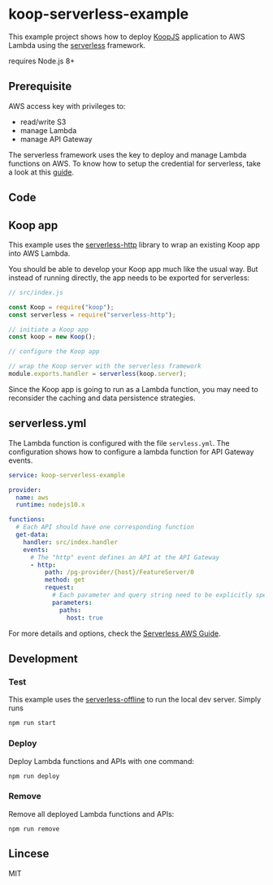 # koop-serverless-example

This example project shows how to deploy [KoopJS](https://koopjs.github.io/) application to AWS Lambda using the [serverless](https://serverless.com/) framework.

requires Node.js 8+

## Prerequisite

AWS access key with privileges to:

- read/write S3
- manage Lambda
- manage API Gateway

The serverless framework uses the key to deploy and manage Lambda functions on AWS. To know how to setup the credential for serverless, take a look at this [guide](https://serverless.com/framework/docs/providers/aws/guide/credentials/).

## Code

## Koop app

This example uses the [serverless-http](https://github.com/dougmoscrop/serverless-http) library to wrap an existing Koop app into AWS Lambda.

You should be able to develop your Koop app much like the usual way. But instead of running directly, the app needs to be exported for serverless:

```javascript
// src/index.js

const Koop = require("koop");
const serverless = require("serverless-http");

// initiate a Koop app
const koop = new Koop();

// configure the Koop app

// wrap the Koop server with the serverless framework
module.exports.handler = serverless(koop.server);
```

Since the Koop app is going to run as a Lambda function, you may need to reconsider the caching and data persistence strategies.

## serverless.yml

The Lambda function is configured with the file `servless.yml`. The configuration shows how to configure a lambda function for API Gateway events.

```yaml
service: koop-serverless-example

provider:
  name: aws
  runtime: nodejs10.x

functions:
  # Each API should have one corresponding function
  get-data:
    handler: src/index.handler
    events:
      # The "http" event defines an API at the API Gateway
      - http:
          path: /pg-provider/{host}/FeatureServer/0
          method: get
          request:
            # Each parameter and query string need to be explicitly specified
            parameters:
              paths:
                host: true
```

For more details and options, check the [Serverless AWS Guide](https://serverless.com/framework/docs/providers/aws/).

## Development

### Test

This example uses the [serverless-offline](https://github.com/dherault/serverless-offline) to run the local dev server. Simply runs

```
npm run start
```

### Deploy

Deploy Lambda functions and APIs with one command:

```
npm run deploy
```

### Remove

Remove all deployed Lambda functions and APIs:

```
npm run remove
```

## Lincese

MIT

